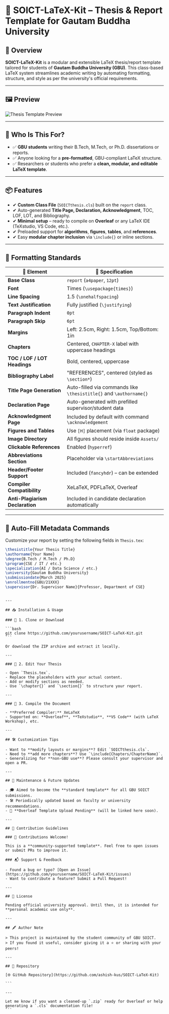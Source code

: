 # 📜 SOICT-LaTeX-Kit – Thesis & Report Template for Gautam Buddha University

## 🚀 Overview

**SOICT-LaTeX-Kit** is a modular and extensible LaTeX thesis/report template tailored for students of **Gautam Buddha University (GBU)**. This class-based LaTeX system streamlines academic writing by automating formatting, structure, and style as per the university's official requirements.

---

## 🖼️ Preview

![Thesis Template Preview](./Assets/Preview.png)

---

## 🎯 Who Is This For?

- ✅ **GBU students** writing their B.Tech, M.Tech, or Ph.D. dissertations or reports.
- ✅ Anyone looking for a **pre-formatted**, GBU-compliant LaTeX structure.
- ✅ Researchers or students who prefer a **clean, modular, and editable LaTeX template**.

---

## 📦 Features

- ✔ **Custom Class File** (`SOICTthesis.cls`) built on the `report` class.
- ✔ Auto-generated **Title Page, Declaration, Acknowledgment**, TOC, LOF, LOT, and Bibliography.
- ✔ **Minimal setup** – ready to compile on **Overleaf** or any LaTeX IDE (TeXstudio, VS Code, etc.).
- ✔ Preloaded support for **algorithms**, **figures**, **tables**, and **references**.
- ✔ Easy **modular chapter inclusion** via `\include{}` or inline sections.

---

## 📐 Formatting Standards

| 🧱 **Element**                  | 🎨 **Specification**                                               |
| ------------------------------- | ------------------------------------------------------------------ |
| **Base Class**                  | `report` (`a4paper`, `12pt`)                                       |
| **Font**                        | Times (`\usepackage{times}`)                                       |
| **Line Spacing**                | 1.5 (`\onehalfspacing`)                                            |
| **Text Justification**          | Fully justified (`\justifying`)                                    |
| **Paragraph Indent**            | `0pt`                                                              |
| **Paragraph Skip**              | `6pt`                                                              |
| **Margins**                     | Left: 2.5cm, Right: 1.5cm, Top/Bottom: 1in                         |
| **Chapters**                    | Centered, `CHAPTER-X` label with uppercase headings                |
| **TOC / LOF / LOT Headings**    | Bold, centered, uppercase                                          |
| **Bibliography Label**          | "REFERENCES", centered (styled as `\section*`)                     |
| **Title Page Generation**       | Auto-filled via commands like `\thesistitle{}` and `\authorname{}` |
| **Declaration Page**            | Auto-generated with prefilled supervisor/student data              |
| **Acknowledgment Page**         | Included by default with command `\acknowledgement`                |
| **Figures and Tables**          | Use `[H]` placement (via `float` package)                          |
| **Image Directory**             | All figures should reside inside `Assets/`                         |
| **Clickable References**        | Enabled (`hyperref`)                                               |
| **Abbreviations Section**       | Placeholder via `\startAbbreviations`                              |
| **Header/Footer Support**       | Included (`fancyhdr`) – can be extended                            |
| **Compiler Compatibility**      | XeLaTeX, PDFLaTeX, Overleaf                                        |
| **Anti-Plagiarism Declaration** | Included in candidate declaration automatically                    |

---

## 🔧 Auto-Fill Metadata Commands

Customize your report by setting the following fields in `Thesis.tex`:

```latex
\thesistitle{Your Thesis Title}
\authorname{Your Name}
\degree{B.Tech / M.Tech / Ph.D}
\program{CSE / IT / etc.}
\specialization{AI / Data Science / etc.}
\university{Gautam Buddha University}
\submissiondate{March 2025}
\enrollmentno{GBU/21XXX}
\supervisor{Dr. Supervisor Name}{Professor, Department of CSE}
```

````

---

## 📥 Installation & Usage

### 📌 1. Clone or Download

```bash
git clone https://github.com/yourusername/SOICT-LaTeX-Kit.git
```

Or download the ZIP archive and extract it locally.

---

### 📌 2. Edit Your Thesis

- Open `Thesis.tex`.
- Replace the placeholders with your actual content.
- Add or modify sections as needed.
- Use `\chapter{}` and `\section{}` to structure your report.

---

### 📌 3. Compile the Document

- **Preferred Compiler:** XeLaTeX
- Supported on: **Overleaf**, **TeXstudio**, **VS Code** (with LaTeX Workshop), etc.

---

## 🛠️ Customization Tips

- Want to **modify layouts or margins**? Edit `SOICTthesis.cls`.
- Need to **add more chapters**? Use `\include{Chapters/ChapterName}`.
- Generalizing for **non-GBU use**? Please consult your supervisor and open a PR.

---

## 🔄 Maintenance & Future Updates

- 🎓 Aimed to become the **standard template** for all GBU SOICT submissions.
- 🛠️ Periodically updated based on faculty or university recommendations.
- 📌 **Overleaf Template Upload Pending** (will be linked here soon).

---

## 🧪 Contribution Guidelines

### 🤝 Contributions Welcome!

This is a **community-supported template**. Feel free to open issues or submit PRs to improve it.

### 📬 Support & Feedback

- Found a bug or typo? [Open an Issue](https://github.com/yourusername/SOICT-LaTeX-Kit/issues)
- Want to contribute a feature? Submit a Pull Request!

---

## 🪪 License

Pending official university approval. Until then, it is intended for **personal academic use only**.

---

## 🖋️ Author Note

> This project is maintained by the student community of GBU SOICT.
> If you found it useful, consider giving it a ⭐️ or sharing with your peers!

---

## 🔗 Repository

[🌐 GitHub Repository](https://github.com/ashish-kus/SOICT-LaTeX-Kit)

```

---

Let me know if you want a cleaned-up `.zip` ready for Overleaf or help generating a `.cls` documentation file!
```
````
